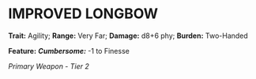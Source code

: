 ﻿---
tags:
  - Item
  - Weapon
name: 'IMPROVED LONGBOW'
trait: 'Agility'
range: 'Very Far'
damage: 'd8+6 phy'
burden: 'Two-Handed'
feat_name: 'Cumbersome'
feat_text: '-1 to Finesse'
primary_or_secondary: 'Primary Weapon'
tier: 2
---

# IMPROVED LONGBOW

**Trait:** Agility; **Range:** Very Far; **Damage:** d8+6 phy; **Burden:** Two-Handed

**Feature:** ***Cumbersome:*** -1 to Finesse

*Primary Weapon - Tier 2*
